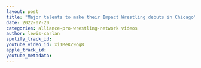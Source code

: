 ```yaml
---
layout: post
title: "Major talents to make their Impact Wrestling debuts in Chicago"
date: 2022-07-20
categories: alliance-pro-wrestling-network videos
author: lewis-carlan
spotify_track_id: 
youtube_video_id: xi1MeKZ9cg8
apple_track_id: 
youtube_metadata: 
---
```

